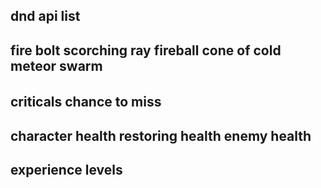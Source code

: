 dnd api list
-------------
fire bolt
scorching ray
fireball
cone of cold
meteor swarm
-------------
######
criticals
chance to miss
-------------
character health
    restoring health
enemy health
-------------
experience
levels
-------------
